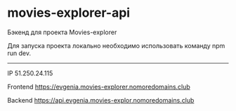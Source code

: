 # movies-explorer-api

Бэкенд для проекта Movies-explorer

Для запуска проекта локально необходимо использовать команду npm run dev.
__________________________

IP 51.250.24.115

Frontend https://evgenia.movies-explorer.nomoredomains.club

Backend https://api.evgenia.movies-explor.nomoredomains.club